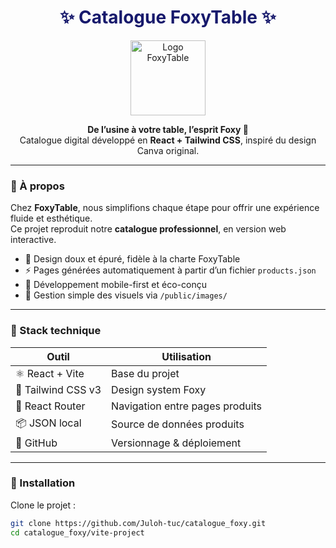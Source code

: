 <h1 align="center" style="color:#17196c;">
✨ Catalogue FoxyTable ✨
</h1>

<p align="center">
  <img src="https://github.com/Juloh-tuc/catalogue_foxy/assets/logo_foxytable.png" alt="Logo FoxyTable" width="120"/>
</p>

<p align="center">
  <b>De l’usine à votre table, l’esprit Foxy 🦊</b><br/>
  Catalogue digital développé en <b>React + Tailwind CSS</b>, inspiré du design Canva original.
</p>

---

### 🌿 À propos

Chez **FoxyTable**, nous simplifions chaque étape pour offrir une expérience fluide et esthétique.  
Ce projet reproduit notre **catalogue professionnel**, en version web interactive.

- 🧁 Design doux et épuré, fidèle à la charte FoxyTable  
- ⚡️ Pages générées automatiquement à partir d’un fichier `products.json`  
- 💅 Développement mobile-first et éco-conçu  
- 🎨 Gestion simple des visuels via `/public/images/`

---

### 🧩 Stack technique

| Outil | Utilisation |
|--------|--------------|
| ⚛️ React + Vite | Base du projet |
| 🎀 Tailwind CSS v3 | Design system Foxy |
| 🧭 React Router | Navigation entre pages produits |
| 📦 JSON local | Source de données produits |
| 💾 GitHub | Versionnage & déploiement |

---

### 🚀 Installation

Clone le projet :
```bash
git clone https://github.com/Juloh-tuc/catalogue_foxy.git
cd catalogue_foxy/vite-project
